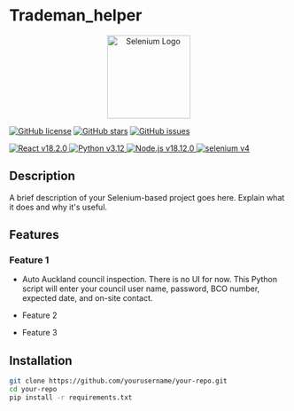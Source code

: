 # Trademan_helper

<p align="center">
  <img src="https://www.selenium.dev/images/selenium_logo_square_green.png" alt="Selenium Logo" width="150">
</p>

[![GitHub license](https://img.shields.io/github/license/yourusername/your-repo)](https://github.com/yourusername/your-repo/blob/main/LICENSE)
[![GitHub stars](https://img.shields.io/github/stars/yourusername/your-repo)](https://github.com/yourusername/your-repo/stargazers)
[![GitHub issues](https://img.shields.io/github/issues/yourusername/your-repo)](https://github.com/yourusername/your-repo/issues)

<a href="https://reactjs.org/">
  <img src="https://img.shields.io/badge/React-v18.2.0-61DAFB?logo=react" alt="React v18.2.0">
</a>
<a href="https://www.python.org/">
  <img src="https://img.shields.io/badge/Python-v3.12-3776AB?logo=python" alt="Python v3.12">
</a>
<a href="https://nodejs.org/">
  <img src="https://img.shields.io/badge/Node.js-v18.12.0-339933?logo=node.js&logoColor=white" alt="Node.js v18.12.0">
</a>
<a href="https://https://www.selenium.dev/">
  <img src="https://img.shields.io/badge/selenium-v18.12.0-339933?logo=selenium&logoColor=green" alt="selenium v4">
</a>

## Description

A brief description of your Selenium-based project goes here. Explain what it does and why it's useful.

## Features

### Feature 1
- Auto Auckland council inspection.
There is no UI for now. This Python script will enter your council user name, password, BCO number, expected date, and on-site contact.

- Feature 2
- Feature 3

## Installation

```bash
git clone https://github.com/yourusername/your-repo.git
cd your-repo
pip install -r requirements.txt
